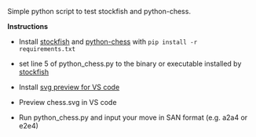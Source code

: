 Simple python script to test stockfish and python-chess.

**Instructions**

- Install [stockfish](https://pypi.org/project/stockfish/) and [python-chess](https://pypi.org/project/chess/) with `pip install -r requirements.txt`

- set line 5 of python_chess.py to the binary or executable installed by [stockfish](https://pypi.org/project/stockfish/)

- Install [svg preview for VS code](https://marketplace.visualstudio.com/items?itemName=jock.svg)

- Preview chess.svg in VS code

- Run python_chess.py and input your move in SAN format (e.g. a2a4 or e2e4)
